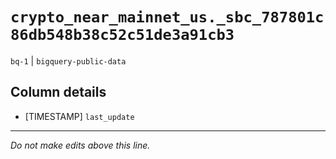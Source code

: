 # `crypto_near_mainnet_us._sbc_787801c86db548b38c52c51de3a91cb3`
`bq-1` | `bigquery-public-data`

## Column details
* [TIMESTAMP] `last_update`

-------------------------------------------------------------------------------
*Do not make edits above this line.*
